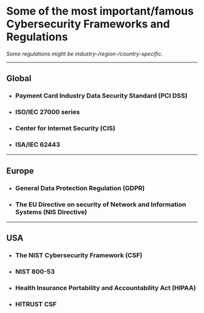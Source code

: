 # Some of the most important/famous Cybersecurity Frameworks and Regulations

_Some regulations might be industry-/region-/country-specific._

******

## Global

* ### Payment Card Industry Data Security Standard (PCI DSS)

* ### ISO/IEC 27000 series

* ### Center for Internet Security (CIS)

* ### ISA/IEC 62443

******

##  Europe

* ### General Data Protection Regulation (GDPR)

* ### The EU Directive on security of Network and Information Systems (NIS Directive)

******

## USA

* ### The NIST Cybersecurity Framework (CSF)

* ### NIST 800-53

* ### Health Insurance Portability and Accountability Act (HIPAA)

* ### HITRUST CSF
